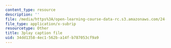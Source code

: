 ```yaml
---
content_type: resource
description: ''
file: /media/https%3A/open-learning-course-data-rc.s3.amazonaws.com/24-912-black-matters-introduction-to-black-studies-spring-2017/34dd13584ec1562ba14fb787053cf9a9_axW7DSLHO8U.vtt
file_type: application/x-subrip
resourcetype: Other
title: 3play caption file
uid: 34dd1358-4ec1-562b-a14f-b787053cf9a9
---
```


